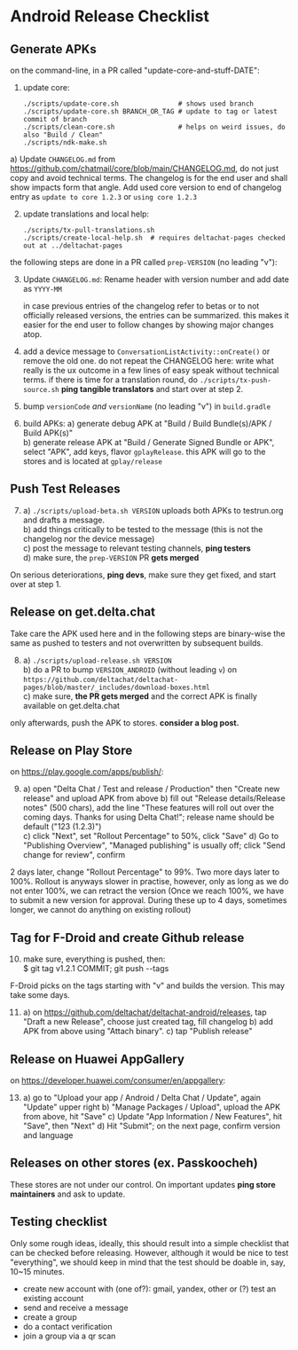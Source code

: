 # Android Release Checklist


## Generate APKs

on the command-line, in a PR called "update-core-and-stuff-DATE":

1. update core:
   ```
   ./scripts/update-core.sh               # shows used branch
   ./scripts/update-core.sh BRANCH_OR_TAG # update to tag or latest commit of branch
   ./scripts/clean-core.sh                # helps on weird issues, do also "Build / Clean"
   ./scripts/ndk-make.sh
   ```

a) Update `CHANGELOG.md`
      from <https://github.com/chatmail/core/blob/main/CHANGELOG.md>,
      do not just copy and avoid technical terms.
      The changelog is for the end user and shall show impacts form that angle.
      Add used core version to end of changelog entry
      as `update to core 1.2.3` or `using core 1.2.3`


2. update translations and local help:
   ```
   ./scripts/tx-pull-translations.sh
   ./scripts/create-local-help.sh  # requires deltachat-pages checked out at ../deltachat-pages
   ```

the following steps are done in a PR called `prep-VERSION` (no leading "v"):

3. Update `CHANGELOG.md`:
   Rename header with version number and add date as `YYYY-MM`

   in case previous entries of the changelog refer to betas or to not officially released versions,
   the entries can be summarized.
   this makes it easier for the end user to follow changes by showing major changes atop.

4. add a device message to `ConversationListActivity::onCreate()` or remove the old one.
   do not repeat the CHANGELOG here: write what really is the ux outcome
   in a few lines of easy speak without technical terms.
   if there is time for a translation round, do `./scripts/tx-push-source.sh`
   **ping tangible translators** and start over at step 2.

5. bump `versionCode` _and_ `versionName` (no leading "v") in `build.gradle`

6. build APKs:
   a) generate debug APK at "Build / Build Bundle(s)/APK / Build APK(s)"  
   b) generate release APK at "Build / Generate Signed Bundle or APK",
      select "APK", add keys, flavor `gplayRelease`.
      this APK will go to the stores and is located at `gplay/release`


## Push Test Releases

7. a) `./scripts/upload-beta.sh VERSION` uploads both APKs to testrun.org and drafts a message.  
   b) add things critically to be tested to the message (this is not the changelog nor the device message)  
   c) post the message to relevant testing channels, **ping testers**  
   d) make sure, the `prep-VERSION` PR **gets merged**

On serious deteriorations, **ping devs**, make sure they get fixed, and start over at step 1.


## Release on get.delta.chat

Take care the APK used here and in the following steps
are binary-wise the same as pushed to testers and not overwritten by subsequent builds.

8. a) `./scripts/upload-release.sh VERSION`  
   b) do a PR to bump `VERSION_ANDROID` (without leading `v`) on
      `https://github.com/deltachat/deltachat-pages/blob/master/_includes/download-boxes.html`  
   c) make sure, **the PR gets merged**
      and the correct APK is finally available on get.delta.chat

only afterwards, push the APK to stores. **consider a blog post.**


## Release on Play Store

on <https://play.google.com/apps/publish/>:

9. a) open "Delta Chat / Test and release / Production"
      then "Create new release" and upload APK from above
   b) fill out "Release details/Release notes" (500 chars), add the line
      "These features will roll out over the coming days. Thanks for using Delta Chat!";
      release name should be default ("123 (1.2.3)")  
   c) click "Next", set "Rollout Percentage" to 50%, click "Save"
   d) Go to "Publishing Overview", "Managed publishing" is usually off;
      click "Send change for review", confirm

2 days later, change "Rollout Percentage" to 99%. Two more days later to 100%.
Rollout is anyways slower in practise, however,
only as long as we do not enter 100%, we can retract the version
(Once we reach 100%, we have to submit a new version for approval.
During these up to 4 days, sometimes longer, we cannot do anything on existing rollout)


## Tag for F-Droid and create Github release

10. make sure, everything is pushed, then:  
    $ git tag v1.2.1 COMMIT; git push --tags
    
F-Droid picks on the tags starting with "v" and builds the version.
This may take some days.

11. a) on <https://github.com/deltachat/deltachat-android/releases>,
       tap "Draft a new Release", choose just created tag, fill changelog
	b) add APK from above using "Attach binary".
	c) tap "Publish release"


## Release on Huawei AppGallery

on <https://developer.huawei.com/consumer/en/appgallery>:

13. a) go to "Upload your app / Android / Delta Chat / Update", again "Update" upper right
    b) "Manage Packages / Upload", upload the APK from above, hit "Save"
    c) Update "App Information / New Features", hit "Save", then "Next"
    d) Hit "Submit"; on the next page, confirm version and language


## Releases on other stores (ex. Passkoocheh)

These stores are not under our control.
On important updates **ping store maintainers** and ask to update.


## Testing checklist

Only some rough ideas, ideally, this should result into a simple checklist
that can be checked before releasing.
However, although it would be nice to test "everything", we should keep in mind
that the test should be doable in, say, 10~15 minutes.
- create new account with (one of?): gmail, yandex, other
  or (?) test an existing account
- send and receive a message
- create a group
- do a contact verification
- join a group via a qr scan
